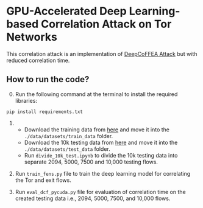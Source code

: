 # GPU-Accelerated Deep Learning-based Correlation Attack on Tor Networks

This correlation attack is an implementation of [DeepCoFFEA Attack](https://github.com/traffic-analysis/deepcoffea.git) but with reduced correlation time.

## How to run the code?

0. Run the following command at the terminal to install the required libraries:
```
pip install requirements.txt
```

1. - Download the training data from [here](https://drive.google.com/drive/folders/1PG0sF6AHHn_2LxyoIztwjpoxDmB7r39z?usp=sharing) and move it into the `./data/datasets/train_data` folder.
   - Download the 10k testing data from [here](https://drive.google.com/drive/folders/1JUC-KBghWX42yg19gYDcrospyuE16d6X?usp=sharing) and move it into the `./data/datasets/test_data` folder.
   - Run `divide_10k_test.ipynb` to divide the 10k testing data into separate 2094, 5000, 7500 and 10,000 testing flows.
  
2. Run `train_fens.py` file to train the deep learning model for correlating the Tor and exit flows.

3. Run `eval_dcf_pycuda.py` file for evaluation of correlation time on the created testing data i.e., 2094, 5000, 7500, and 10,000 flows.
